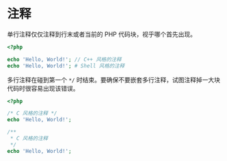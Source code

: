 # 注释

单行注释仅仅注释到行末或者当前的 PHP 代码块，视乎哪个首先出现。

```php
<?php

echo 'Hello, World!'; // C++ 风格的注释
echo 'Hello, World!'; # Shell 风格的注释

```

多行注释在碰到第一个 `*/` 时结束。要确保不要嵌套多行注释，试图注释掉一大块代码时很容易出现该错误。

```php
<?php

/* C 风格的注释 */
echo 'Hello, World!';

/**
 * C 风格的注释
 */
echo 'Hello, World!';

```

